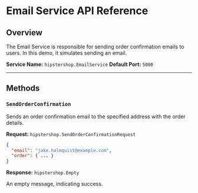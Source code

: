# Email Service API Reference

## Overview

The Email Service is responsible for sending order confirmation emails to users. In this demo, it simulates sending an email.

**Service Name:** `hipstershop.EmailService`
**Default Port:** `5000`

---

## Methods

### `SendOrderConfirmation`

Sends an order confirmation email to the specified address with the order details.

**Request:** `hipstershop.SendOrderConfirmationRequest`

```json
{
  "email": "jake.holmquist@example.com",
  "order": { ... }
}
```

**Response:** `hipstershop.Empty`

An empty message, indicating success.